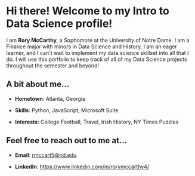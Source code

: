 # Hi there! Welcome to my Intro to Data Science profile!
I am **Rory McCarthy**, a Sophomore at the University of Notre Dame. I am a Finance major with minors in Data Science and History. I am an eager learner, and I can't wait to implement my data science skillset into all that I do. I will use this portfolio to keep track of all of my Data Science projects throughout the semester and beyond!

## A bit about me...
+ **Hometown**: Atlanta, Georgia

+ **Skills**: Python, JavaScript, Microsoft Suite

+ **Interests**: College Football, Travel, Irish History, NY Times Puzzles

## Feel free to reach out to me at...

+ **Email**: rmccart5@nd.edu

+ **LinkedIn**: https://www.linkedin.com/in/rorymccarthy4/
<!--
**rmccart5/rmccart5** is a ✨ _special_ ✨ repository because its `README.md` (this file) appears on your GitHub profile.

-->
